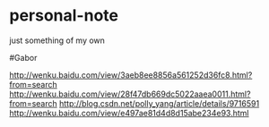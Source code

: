# personal-note
just something of my own

#Gabor

http://wenku.baidu.com/view/3aeb8ee8856a561252d36fc8.html?from=search
http://wenku.baidu.com/view/28f47db669dc5022aaea0011.html?from=search
http://blog.csdn.net/polly_yang/article/details/9716591
http://wenku.baidu.com/view/e497ae81d4d8d15abe234e93.html
